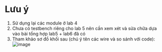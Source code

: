 # Lưu ý
1. Sử dụng lại các module ở lab 4
2. Chưa có testbench riêng cho lab 5 nên cần xem xét và sửa chữa dựa vào bài tổng hợp lab5 + lab6 đã có
3. Tham khảo sơ đồ khối sau (chú ý tên các wire và so sánh với code):
![image](https://github.com/Fap15203/lab-hdl/assets/42090475/3ed2573f-de28-48a1-9884-c163e17b4bc8)
